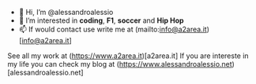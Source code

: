 - 👋 Hi, I’m @alessandroalessio
- 👀 I’m interested in **coding**, **F1**, **soccer** and **Hip Hop**
- 📫 If would contact use write me at (mailto:info@a2area.it)[info@a2area.it]

See all my work at (https://www.a2area.it)[a2area.it]
If you are intereste in my life you can check my blog at (https://www.alessandroalessio.net)[alessandroalessio.net]
